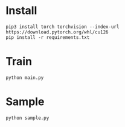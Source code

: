 # Install
```
pip3 install torch torchvision --index-url https://download.pytorch.org/whl/cu126
pip install -r requirements.txt
```

# Train
```
python main.py
```

# Sample

```
python sample.py
```